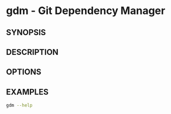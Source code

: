 # gdm - Git Dependency Manager
## SYNOPSIS
## DESCRIPTION
## OPTIONS
## EXAMPLES
```bash
gdm --help
```
